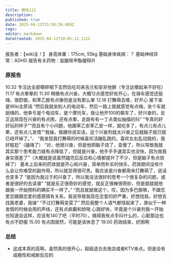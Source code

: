 ```yaml
---
title: 报告112
description: 
published: true
date: 2025-04-11T15:58:39.009Z
tags: 
editor: markdown
dateCreated: 2025-04-12T10:05:12.112Z
---
```


报告者：【wiki主！】
身高体重：175cm, 55kg
基础身体疾病：？
基础神经异常：ADHD
报告有关药物：盐酸哌甲酯缓释片

### 原报告
10.32 专注达全部嚼碎咽下去然后吃司来吉兰和安非他酮（专注达嚼起来不好吃）
11.17 有点晕晕的
11.30 稍微有点兴奋，大概12点感觉好些开心，在骑车感觉还挺嗨，很舒服，和苯乙胺有点像但是没有那么晕
12.18 打舞萌去喽，好开心
接下来是Wiki主原话
“然后我就坐别人的电动车，然后一路上我就感觉有点嗨，坐个车就挺嗨的，他幸亏是个电动车，是个摩托车，我让他开100的飙车了，好兴奋的，反正这局现在兴奋的有点困，还有点晕，走路有有一丁点类似抽搐的抖”
“专真的好好玩的样子”“而且有个小问题，他跟苯乙安苯乙安一样，就吃多了，有点儿有点儿晕，还有点儿发情”“我操，我跟你说实话，这个兴奋剂就太兴奋之后就脑子就已就已经坏掉了。”、
“我发现我打舞萌的时候喜欢活蹦乱跳的，喜欢左右乱动跳的，我好尴尬”（磕嗨了）
“对，他很兴奋，但是他把脑子烧了，变傻了，所以导致我就其实那个思考能力就有点降低了，但就是兴奋，他手手手速其实也没快，因为我我身实很差了”（大概就是说虽然磕完后反应和心情都提升了不少，但是脑子有点烧掉了）
基本上后来的药效就是开心和兴奋，简单而朴实的快乐，药效期间没有什么会让你难受的副作用，所以就显得很可贵。我应该是兴奋都用来打舞萌了，说话也变多了
“是因为我过于的兴奋了，所以我没法很好的思考一个很复杂的问题，或者是很好的去读谱”
“就是反正很奇妙的感觉，就反正很棒很奇妙，但是就就就他跟我一开始预料的确实不一样了。”
“而且就就做这个，哎，因为多巴胺嘛，不跟恋爱恋跟跟恋爱的感感情有关系，我说导致我现在恋爱的好严重，好想找我，好想去找我老婆，我操”
“不过打舞萌变菜了”
然后我整个人语气都怪起来了，类似于一种发情的时候会用的声线，还有点疯癫和娇喘
心跳好快，毕竟是个兴奋剂我一开始也知道会这样，应该有140了吧（平时70），搞得我有点手抖什么的，心脏那边也有点不舒服
15.00 有点困居然，可能是该休息了
19.00 药效结束，好困啊
### 总结
- 这成本真的高啊，虽然真的很开心，超级适合去夜店或者KTV来点。但是会有成瘾性和戒断反应的